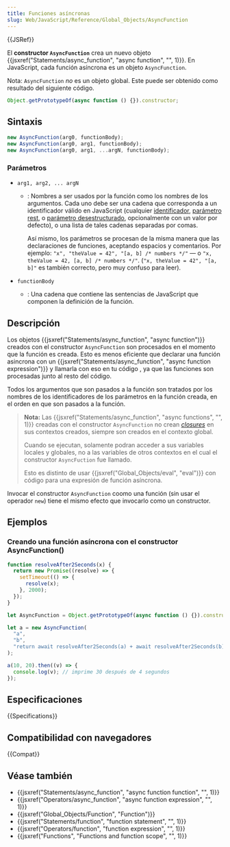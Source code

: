 ```yaml
---
title: Funciones asíncronas
slug: Web/JavaScript/Reference/Global_Objects/AsyncFunction
---
```


{{JSRef}}

El **constructor `AsyncFunction`** crea un nuevo objeto {{jsxref("Statements/async_function", "async function", "", 1)}}.
En JavaScript, cada función asíncrona es un objeto `AsyncFunction`.

Nota: `AsyncFunction` _no_ es un objeto global. Este puede ser obtenido como resultado del siguiente código.

```js
Object.getPrototypeOf(async function () {}).constructor;
```

## Sintaxis

```js
new AsyncFunction(arg0, functionBody);
new AsyncFunction(arg0, arg1, functionBody);
new AsyncFunction(arg0, arg1, ...argN, functionBody);
```

### Parámetros

- `arg1, arg2, ... argN`

  - : Nombres a ser usados por la función como los nombres de los argumentos. Cada uno debe ser una cadena que corresponda a un identificador válido en JavaScript (cualquier [identificador](/es/docs/Glossary/Identifier), [parámetro rest](/es/docs/Web/JavaScript/Reference/Functions/rest_parameters), o [parámetro desestructurado](/es/docs/Web/JavaScript/Reference/Operators/Destructuring_assignment), opcionalmente con un valor por defecto), o una lista de tales cadenas separadas por comas.

    Así mismo, los parámetros se procesan de la misma manera que las declaraciones de funciones, aceptando espacios y comentarios. Por ejemplo: `"x", "theValue = 42", "[a, b] /* numbers */"` — o `"x, theValue = 42, [a, b] /* numbers */"`. (`"x, theValue = 42", "[a, b]"` es también correcto, pero muy confuso para leer).

- `functionBody`
  - : Una cadena que contiene las sentencias de JavaScript que componen la definición de la función.

## Descripción

Los objetos {{jsxref("Statements/async_function", "async function")}} creados con el constructor `AsyncFunction` son procesados en el momento que la función es creada. Esto es menos eficiente que declarar una función asincrona con un {{jsxref("Statements/async_function", "async function expression")}} y llamarla con eso en tu código , ya que las funciones son procesadas junto al resto del código.

Todos los argumentos que son pasados a la función son tratados por los nombres de los identificadores de los parámetros en la función creada, en el orden en que son pasados a la función.

> **Nota:** Las {{jsxref("Statements/async_function", "async functions", "", 1)}} creadas con el constructor `AsyncFunction` no crean
> [_closures_](/es/docs/Web/JavaScript/Closures) en sus contextos creados, siempre son creados en el contexto global.
>
> Cuando se ejecutan, solamente podran acceder a sus variables locales y globales, no a las variables de otros contextos en el cual
> el constructor `AsyncFuction` fue llamado.
>
> Esto es distinto de usar {{jsxref("Global_Objects/eval", "eval")}} con código para
> una expresión de función asíncrona.

Invocar el constructor `AsyncFunction` coomo una función (sin usar el operador `new`) tiene el mismo efecto que invocarlo como un constructor.

## Ejemplos

### Creando una función asíncrona con el constructor AsyncFunction()

```js
function resolveAfter2Seconds(x) {
  return new Promise((resolve) => {
    setTimeout(() => {
      resolve(x);
    }, 2000);
  });
}

let AsyncFunction = Object.getPrototypeOf(async function () {}).constructor;

let a = new AsyncFunction(
  "a",
  "b",
  "return await resolveAfter2Seconds(a) + await resolveAfter2Seconds(b);",
);

a(10, 20).then((v) => {
  console.log(v); // imprime 30 después de 4 segundos
});
```

## Especificaciones

{{Specifications}}

## Compatibilidad con navegadores

{{Compat}}

## Véase también

- {{jsxref("Statements/async_function", "async function function", "", 1)}}
- {{jsxref("Operators/async_function", "async function expression", "", 1)}}
- {{jsxref("Global_Objects/Function", "Function")}}
- {{jsxref("Statements/function", "function statement", "", 1)}}
- {{jsxref("Operators/function", "function expression", "", 1)}}
- {{jsxref("Functions", "Functions and function scope", "", 1)}}
